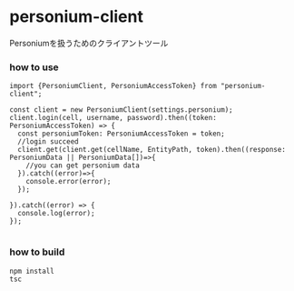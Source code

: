 # personium-client
Personiumを扱うためのクライアントツール

### how to use

```
import {PersoniumClient, PersoniumAccessToken} from "personium-client";

const client = new PersoniumClient(settings.personium);
client.login(cell, username, password).then((token: PersoniumAccessToken) => {
  const personiumToken: PersoniumAccessToken = token;
  //login succeed
  client.get(client.get(cellName, EntityPath, token).then((response: PersoniumData || PersoniumData[])=>{
    //you can get personium data
  }).catch((error)=>{
    console.error(error);
  });

}).catch((error) => {
  console.log(error);
});


```

### how to build

```
npm install
tsc
```

